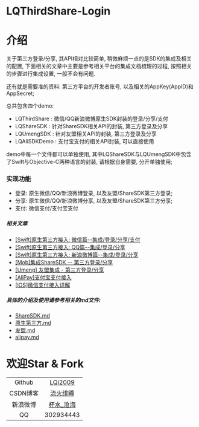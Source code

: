# LQThirdShare-Login
# 介绍
关于第三方登录/分享, 其API相对比较简单, 稍微麻烦一点的是SDK的集成及相关的配置, 下面相关的文章中主要是参考相关平台的集成文档梳理的过程, 按照相关的步骤进行集成设置, 一般不会有问题.

还有就是需要准的资料: 第三方平台的开发者账号, 以及相关的AppKey(AppID)和AppSecret;

总共包含四个demo:
- LQThirdShare : 微信/QQ新浪微博原生SDK封装的登录/分享/支付
- LQShareSDK : 针对ShareSDK相关API的封装, 第三方登录及分享
- LQUmengSDK : 针对友盟相关API的封装, 第三方登录及分享
- LQAliSDKDemo : 支付宝支付的相关API封装, 可以直接使用

demo中每一个文件都可以单独使用, 其中LQShareSDK与LQUmengSDK中包含了Swift与Objective-C两种语言的封装, 请根据自身需要, 分开单独使用;

### 实现功能
- 登录: 原生微信/QQ/新浪微博登录, 以及友盟/ShareSDK第三方登录;
- 分享: 原生微信/QQ/新浪微博分享, 以及友盟/ShareSDK第三方分享;
- 支付: 微信支付/支付宝支付

##### 相关文章
- [[Swift]原生第三方接入: 微信篇--集成/登录/分享/支付](http://www.jianshu.com/p/1b744a97e63d)
- [[Swift]原生第三方接入: QQ篇--集成/登录/分享](http://www.jianshu.com/p/c8db82d27b11)
- [[Swift]原生第三方接入: 新浪微博篇--集成/登录/分享](http://www.jianshu.com/p/5a468f60c111)
- [[Mob]集成ShareSDK -- 第三方登录/分享](http://www.jianshu.com/p/f460c3d73b7e)
- [[Umeng] 友盟集成 - 第三方登录/分享](http://www.jianshu.com/p/9e0c35933e99)
- [[AliPay]支付宝支付接入](http://www.jianshu.com/p/5d59c80ef916)
- [[iOS]微信支付接入详解](http://www.jianshu.com/p/a92082b26fd9)

##### 具体的介绍及使用请参考相关的md文件:
- [ShareSDK.md](https://github.com/LQi2009/LQThirdShare-Login/blob/master/ShareSDK.md)
- [原生第三方.md](https://github.com/LQi2009/LQThirdShare-Login/blob/master/原生第三方.md)
- [友盟.md](https://github.com/LQi2009/LQThirdShare-Login/blob/master/友盟.md)
- [alipay.md](https://github.com/LQi2009/LQThirdShare-Login/blob/master/alipay.md)

# 欢迎Star & Fork

|||
|:----:|:----:|
|Github|[LQi2009](https://github.com/LQi2009)|
|CSDN博客|[流火绯瞳](http://blog.csdn.net/lqq200912408)|
|新浪微博|[杯水_沧海](http://www.weibo.com/u/2425045492/home)|
|QQ|302934443|


